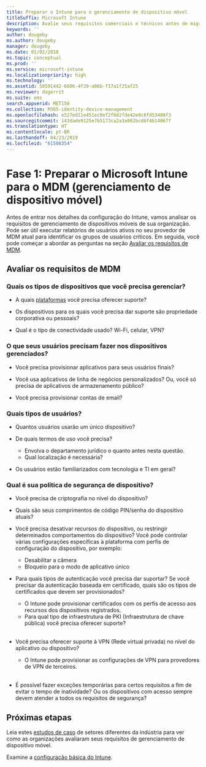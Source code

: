 ```yaml
---
title: Preparar o Intune para o gerenciamento de dispositivo móvel
titleSuffix: Microsoft Intune
description: Avalie seus requisitos comerciais e técnicos antes de migrar para o Microsoft Intune.
keywords: ''
author: dougeby
ms.author: dougeby
manager: dougeby
ms.date: 01/02/2018
ms.topic: conceptual
ms.prod: ''
ms.service: microsoft-intune
ms.localizationpriority: high
ms.technology: ''
ms.assetid: 58591442-6606-4f39-a06b-f17a1f25af25
ms.reviewer: dagerrit
ms.suite: ems
search.appverid: MET150
ms.collection: M365-identity-device-management
ms.openlocfilehash: e527ed11e451ec0ef2f6d2fde42e0c8fd53408f3
ms.sourcegitcommit: 143dade9125e7b5173ca2a3a902bcd6f4b14067f
ms.translationtype: HT
ms.contentlocale: pt-BR
ms.lasthandoff: 04/23/2019
ms.locfileid: "61508354"
---
```

# <a name="phase-1-prepare-microsoft-intune-for-mobile-device-management-mdm"></a>Fase 1: Preparar o Microsoft Intune para o MDM (gerenciamento de dispositivo móvel)

Antes de entrar nos detalhes da configuração do Intune, vamos analisar os requisitos de gerenciamento de dispositivos móveis de sua organização. Pode ser útil executar relatórios de usuários ativos no seu provedor de MDM atual para identificar os grupos de usuários críticos. Em seguida, você pode começar a abordar as perguntas na seção [Avaliar os requisitos de MDM](migration-guide-prepare.md#assess-mdm-requirements).

## <a name="assess-mdm-requirements"></a>Avaliar os requisitos de MDM

### <a name="what-kinds-of-devices-do-you-need-to-manage"></a>Quais os tipos de dispositivos que você precisa gerenciar?

-   A quais [plataformas](supported-devices-browsers.md) você precisa oferecer suporte?

-   Os dispositivos para os quais você precisa dar suporte são propriedade corporativa ou pessoais?

-   Qual é o tipo de conectividade usado? Wi-Fi, celular, VPN?

### <a name="what-do-your-users-need-to-do-on-managed-devices"></a>O que seus usuários precisam fazer nos dispositivos gerenciados?

-   Você precisa provisionar aplicativos para seus usuários finais?

-   Você usa aplicativos de linha de negócios personalizados? Ou, você só precisa de aplicativos de armazenamento público?

-   Você precisa provisionar contas de email?

### <a name="what-kinds-of-users"></a>Quais tipos de usuários?

-   Quantos usuários usarão um único dispositivo?

-   De quais termos de uso você precisa?

    -   Envolva o departamento jurídico o quanto antes nesta questão.
    -   Qual localização é necessária?

-   Os usuários estão familiarizados com tecnologia e TI em geral?

### <a name="what-is-your-device-security-policy"></a>Qual é sua política de segurança de dispositivo?

- Você precisa de criptografia no nível do dispositivo?

- Quais são seus comprimentos de código PIN/senha do dispositivo atuais?

- Você precisa desativar recursos do dispositivo, ou restringir determinados comportamentos do dispositivo? Você pode controlar várias configurações específicas à plataforma com perfis de configuração do dispositivo, por exemplo:
    - Desabilitar a câmera
    - Bloqueio para o modo de aplicativo único<br/>

- Para quais tipos de autenticação você precisa dar suportar? Se você precisar da autenticação baseada em certificado, quais são os tipos de certificados que devem ser provisionados?
  - O Intune pode provisionar certificados com os perfis de acesso aos recursos dos dispositivos registrados.
  -   Para qual tipo de infraestrutura de PKI (Infraestrutura de chave pública) você precisa oferecer suporte?
  <br></br>
- Você precisa oferecer suporte à VPN (Rede virtual privada) no nível do aplicativo ou dispositivo?

  -   O Intune pode provisionar as configurações de VPN para provedores de VPN de terceiros.
  <br/><br/>
- É possível fazer exceções temporárias para certos requisitos a fim de evitar o tempo de inatividade? Ou os dispositivos com acesso sempre devem atender a todos os requisitos de segurança?

## <a name="next-steps"></a>Próximas etapas
Leia estes [estudos de caso](https://customers.microsoft.com/story/mwh-global-now-part-of-stantec-secures-mobile-devices-with-intune) de setores diferentes da indústria para ver como as organizações avaliaram seus requisitos de gerenciamento de dispositivo móvel.

Examine a [configuração básica do Intune](migration-guide-setup.md).
